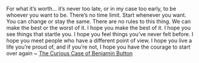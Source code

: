 For what it’s worth... it’s never too late, or in my case too early, to be whoever you want to be. There’s no time limit. Start whenever you want. You can change or stay the same. There are no rules to this thing. We can make the best or the worst of it. I hope you make the best of it. I hope you see things that startle you. I hope you feel things you’ve never felt before. I hope you meet people who have a different point of view. I hope you live a life you’re proud of, and if you’re not, I hope you have the courage to start over again ~ [The Curious Case of Benjamin Button](https://emea01.safelinks.protection.outlook.com/?url=https%3A%2F%2Flondonwriterssalon.us4.list-manage.com%2Ftrack%2Fclick%3Fu%3D8b047263967451488070a8ad0%26id%3De03a84255e%26e%3Dd0baf97615&data=04%7C01%7C%7C1f365637a40241a490d208d94831b9ac%7C84df9e7fe9f640afb435aaaaaaaaaaaa%7C1%7C0%7C637620200676274236%7CUnknown%7CTWFpbGZsb3d8eyJWIjoiMC4wLjAwMDAiLCJQIjoiV2luMzIiLCJBTiI6Ik1haWwiLCJXVCI6Mn0%3D%7C1000&sdata=w%2FsIuIQ4%2Fhay7MYviKFRUVDDZNW%2BiB9DZ6yqo1lvr7k%3D&reserved=0 "Protected by Outlook: https://londonwriterssalon.us4.list-manage.com/track/click?u=8b047263967451488070a8ad0&id=e03a84255e&e=d0baf97615. Click or tap to follow the link.")